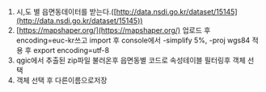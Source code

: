 1. 시,도 별 읍면동데이터를 받는다.([http://data.nsdi.go.kr/dataset/15145](http://data.nsdi.go.kr/dataset/15145))
2. [https://mapshaper.org/](https://mapshaper.org/)  업로드 후 encoding=euc-kr쓰고 import 후 console에서 -simplify 5%, -proj wgs84 적용 후 export encoding=utf-8
3. qgic에서 추출된 zip파일 불러온후 읍면동별 코드로 속성테이블 필터링후 객체 선택
4. 객체 선택 후 다른이름으로저장
